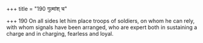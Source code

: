 +++
title = "190 गुल्मांश् च"

+++
190	On all sides let him place troops of soldiers, on whom he can rely, with whom signals have been arranged, who are expert both in sustaining a charge and in charging, fearless and loyal.